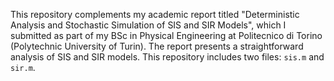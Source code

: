 This repository complements my academic report titled "Deterministic Analysis and Stochastic Simulation of SIS and SIR Models", which I submitted as part of my BSc in Physical Engineering at Politecnico di Torino (Polytechnic University of Turin). The report presents a straightforward analysis of SIS and SIR models. This repository includes two files: `sis.m` and `sir.m`.
